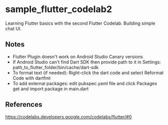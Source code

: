 # sample_flutter_codelab2
Learning Flutter basics with the second Flutter Codelab. Building simple chat UI.

## Notes
* Flutter Plugin doesn't work on Android Studio Canary versions
* If Android Studio can't find Dart SDK then provide path to it in Settings: path_to_flutter_folder/bin/cache/dart-sdk
* To format text (if needed): Right-click the dart code and select Reformat Code with dartfmt
* To add external packages: edit pubspec.yaml file and click Packages get and import package in main.dart

## References
https://codelabs.developers.google.com/codelabs/flutter/#0